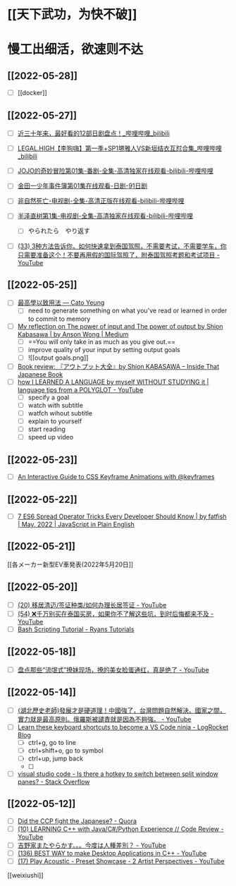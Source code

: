 # [[天下武功，为快不破]]
# 慢工出细活，欲速则不达
## [[2022-05-28]]
- [ ] [[docker]]

## [[2022-05-27]]
- [ ] [近三十年来，最好看的12部日剧盘点！_哔哩哔哩_bilibili](https://www.bilibili.com/video/BV1Rk4y1971b?spm_id_from=333.337.search-card.all.click)
- [ ] [LEGAL.HIGH【李狗嗨】第一季+SP1堺雅人VS新垣结衣互怼合集_哔哩哔哩_bilibili](https://www.bilibili.com/video/BV1Kf4y1d7ta?spm_id_from=333.337.search-card.all.click)
- [ ] [JOJO的奇妙冒险第01集-番剧-全集-高清独家在线观看-bilibili-哔哩哔哩](https://www.bilibili.com/bangumi/play/ep292950?bsource=baidu_aladdin&from_spmid=666.25.episode.0)
- [ ] [金田一少年事件簿第01集在线观看-日剧-91日剧](http://www.wwmulu.com/rj/jtysnsjb/play-1-1.html)
- [ ] [非自然死亡-电视剧-全集-高清正版在线观看-bilibili-哔哩哔哩](https://www.bilibili.com/bangumi/play/ss24053?spm_id_from=333.337.0.0)
- [ ] [半泽直树第1集-电视剧-全集-高清独家在线观看-bilibili-哔哩哔哩](https://www.bilibili.com/bangumi/play/ep351870?spm_id_from=333.337.0.0)
	- [ ] やられたら　やり返す
- [ ] [(33) 3种方法告诉你，如何快速拿到泰国驾照，不需要考试，不需要学车，你只需要准备这个！不要再用假的国际驾照了，附泰国驾照考题和考试项目 - YouTube](https://www.youtube.com/watch?v=mHJBkh10sPI)


## [[2022-05-25]]

- [ ] [最高學以致用法 — Cato Yeung](https://www.catoyeung.com/blog/the-power-of-output-how-to-change-learning-to-outcome-)
	- [ ] need to generate something on what you've read or learned in order to commit to memory
- [ ] [My reflection on The power of input and The power of output by Shion Kabasawa | by Anson Wong | Medium](https://ansoncwwong.medium.com/my-reflection-on-the-power-of-input-and-the-power-of-output-by-shion-kabasawa-69c006db57f8)
	- [ ] ==You will only take in as much as you give out.==
	- [ ] improve quality of your input by setting output goals
	- [ ] ![[output goals.png]]
- [ ] [Book review: 『アウトプット大全』by Shion KABASAWA – Inside That Japanese Book](https://insidethatjapanesebook.com/2019/10/20/book-review-%E3%80%8E%E3%82%A2%E3%82%A6%E3%83%88%E3%83%97%E3%83%83%E3%83%88%E5%A4%A7%E5%85%A8%E3%80%8Fby-shion-kabasawa/)
- [ ] [how I LEARNED A LANGUAGE by myself WITHOUT STUDYING it | language tips from a POLYGLOT - YouTube](https://www.youtube.com/watch?v=7YX7PAdo4B0)
	- [ ] specify a goal
	- [ ] watch with subtitle
	- [ ] watfch wihout subtitle
	- [ ] explain to yourself
	- [ ] start reading
	- [ ] speed up video

## [[2022-05-23]]

- [ ] [An Interactive Guide to CSS Keyframe Animations with @keyframes](https://www.joshwcomeau.com/animation/keyframe-animations/)


## [[2022-05-22]]

- [ ] [7 ES6 Spread Operator Tricks Every Developer Should Know | by fatfish | May, 2022 | JavaScript in Plain English](https://javascript.plainenglish.io/7-es6-spread-operator-tricks-every-developer-should-know-f162d602c9d6)


## [[2022-05-21]]
[[各メーカー新型EV車発表(2022年5月20日]]

## [[2022-05-20]]
- [ ] [(20) 移居清迈/签证种类/如何办理长居签证 - YouTube](https://www.youtube.com/watch?v=kH1tzGT3JH8)
- [ ] [(54) ❌千万别买在泰国买房，如果你不了解这些坑，到时后悔都来不及 - YouTube](https://www.youtube.com/watch?v=-fj0MkYTzuw)
- [ ] [Bash Scripting Tutorial - Ryans Tutorials](https://ryanstutorials.net/bash-scripting-tutorial/)

## [[2022-05-18]]
- [ ] [盘点那些“流氓式”撩妹现场，撩的美女脸蛋通红，真是绝了 - YouTube](https://www.youtube.com/watch?v=ErJQPj5ko5Q)

## [[2022-05-14]]

- [ ] [(湖北歷史老師)發展才是硬道理！中國強了，台灣問題自然解決。國家之間，實力就是最高原則。俄羅斯被譴責就是因為不夠強。 - YouTube](https://www.youtube.com/watch?v=AB7GKzfA0NQ)
- [ ] [Learn these keyboard shortcuts to become a VS Code ninja - LogRocket Blog](https://blog.logrocket.com/learn-these-keyboard-shortcuts-to-become-a-vs-code-ninja/#:~:text=By%20using%20alt%20%2B%20left%20%2F%20right,file%20in%20the%20file%20history.)
	- [ ] ctrl+g, go to line
	- [ ] ctrl+shift+o, go to symbol
	- [ ] ctrl+up, jump back
	- [ ]  
- [ ] [visual studio code - Is there a hotkey to switch between split window panes? - Stack Overflow](https://stackoverflow.com/questions/36328029/is-there-a-hotkey-to-switch-between-split-window-panes)

## [[2022-05-12]]

- [ ] [Did the CCP fight the Japanese? - Quora](https://www.quora.com/Did-the-CCP-fight-the-Japanese)
- [ ] [(10) LEARNING C++ with Java/C#/Python Experience // Code Review - YouTube](https://www.youtube.com/watch?v=gkEHofFbYyU)
- [ ] [吉野家またやらかす。。。今度は人種差別？ - YouTube](https://www.youtube.com/watch?v=v75zM8dS5Pc)
- [ ] [(136) BEST WAY to make Desktop Applications in C++ - YouTube](https://www.youtube.com/watch?v=vWXrFetSH8w)
- [ ] [(17) Play Acoustic - Preset Showcase - 2 Artist Perspectives - YouTube](https://www.youtube.com/watch?v=aEZE4ZJBT_I)

[[weixiushi]]





